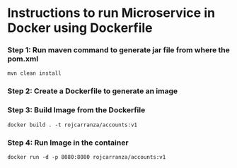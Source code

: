 # Instructions to run Microservice in Docker using Dockerfile
### Step 1: Run maven command to generate jar file from where the pom.xml
`mvn clean install`

### Step 2: Create a Dockerfile to generate an image

### Step 3: Build Image from the Dockerfile
`docker build . -t rojcarranza/accounts:v1
`
### Step 4: Run Image in the container
`docker run -d -p 8080:8080 rojcarranza/accounts:v1
`